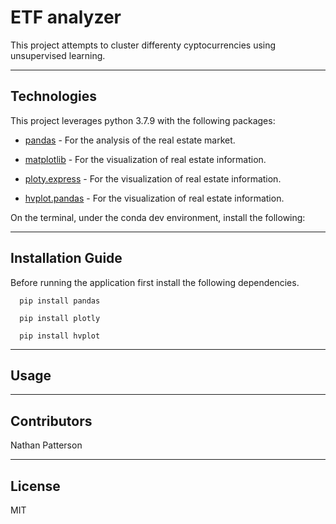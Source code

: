 # ETF analyzer

This project attempts to cluster differenty cyptocurrencies using unsupervised learning.

---

## Technologies

This project leverages python 3.7.9 with the following packages:

* [pandas](https://pandas.pydata.org/docs/) - For the analysis of the real estate market.

* [matplotlib](https://matplotlib.org/) - For the visualization of real estate information.

* [ploty.express](https://plotly.com/python/plotly-express/) - For the visualization of real estate information.

* [hvplot.pandas](https://hvplot.holoviz.org/user_guide/Introduction.html) - For the visualization of real estate information.

On the terminal, under the conda dev environment, install the following:

---

## Installation Guide

Before running the application first install the following dependencies.

```
  pip install pandas

  pip install plotly

  pip install hvplot
```

---

## Usage

---

## Contributors 

Nathan Patterson

---

## License

MIT
